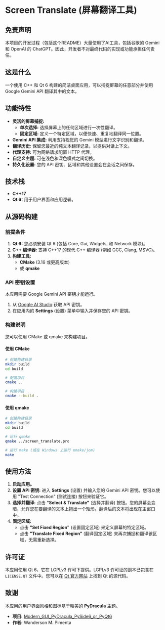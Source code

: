 # Screen Translate (屏幕翻译工具)

## 免责声明

本项目的开发过程（包括这个README）大量使用了AI工具，包括谷歌的 Gemini 和 OpenAI 的 ChatGPT。因此，开发者不对最终代码的实现或功能承担任何责任。

## 这是什么
一个使用 C++ 和 Qt 6 构建的简洁桌面应用，可以捕捉屏幕的任意部分并使用 Google Gemini API 翻译其中的文本。

## 功能特性

*   **灵活的屏幕捕捉:**
    *   **单次选择:** 选择屏幕上的任何区域进行一次性翻译。
    *   **固定区域:** 定义一个特定区域，以便快速、重复地翻译同一位置。
*   **Gemini API 集成:** 利用支持视觉的 Gemini 模型进行文字识别和翻译。
*   **翻译历史:** 保留您最近的纯文本翻译记录，以提供对话上下文。
*   **代理支持:** 可为网络请求配置 HTTP 代理。
*   **自定义主题:** 可在浅色和深色模式之间切换。
*   **持久化设置:** 您的 API 密钥、区域和其他设置会在会话之间保存。

## 技术栈

*   **C++17**
*   **Qt 6:** 用于用户界面和应用逻辑。

## 从源码构建

### 前提条件

1.  **Qt 6:** 您必须安装 Qt 6 (包括 Core, Gui, Widgets, 和 Network 模块)。
2.  **C++ 编译器:** 支持 C++17 的现代 C++ 编译器 (例如 GCC, Clang, MSVC)。
3.  **构建工具:**
    *   **CMake** (3.16 或更高版本)
    *   或 **qmake**

### API 密钥设置

本应用需要 Google Gemini API 密钥才能运行。

1.  从 [Google AI Studio](https://aistudio.google.com/app/apikey) 获取 API 密钥。
2.  在应用内的 **Settings** (设置) 菜单中输入并保存您的 API 密钥。

### 构建说明

您可以使用 CMake 或 qmake 来构建项目。

#### 使用 CMake

```bash
# 创建构建目录
mkdir build
cd build

# 配置项目
cmake ..

# 构建项目
cmake --build .
```

#### 使用 qmake

```bash
# 创建构建目录
mkdir build
cd build

# 运行 qmake
qmake ../screen_translate.pro

# 运行 make (或在 Windows 上运行 nmake/jom)
make
```

## 使用方法

1.  **启动应用。**
2.  **设置 API 密钥:** 进入 **Settings** (设置) 并输入您的 Gemini API 密钥。您可以使用 "Test Connection" (测试连接) 按钮来验证它。
3.  **选择并翻译:** 点击 **"Select & Translate"** (选择并翻译) 按钮。您的屏幕会变暗，允许您在要翻译的文本上拖出一个矩形。翻译后的文本将出现在主窗口中。
4.  **固定区域:**
    *   点击 **"Set Fixed Region"** (设置固定区域) 来定义屏幕的特定区域。
    *   点击 **"Translate Fixed Region"** (翻译固定区域) 来再次捕捉和翻译该区域，无需重新选择。

## 许可证

本应用使用 Qt 6，它在 LGPLv3 许可下提供。LGPLv3 许可证的副本已包含在 `LICENSE.QT` 文件中。您可以在 [Qt 官方网站](https://www.qt.io/download-open-source) 上找到 Qt 的源代码。

## 致谢

本应用的用户界面风格和图标基于精美的 **PyDracula** 主题。

*   **项目:** [Modern_GUI_PyDracula_PySide6_or_PyQt6](https://github.com/Wanderson-Magalhaes/Modern_GUI_PyDracula_PySide6_or_PyQt6)
*   **作者:** Wanderson M. Pimenta

